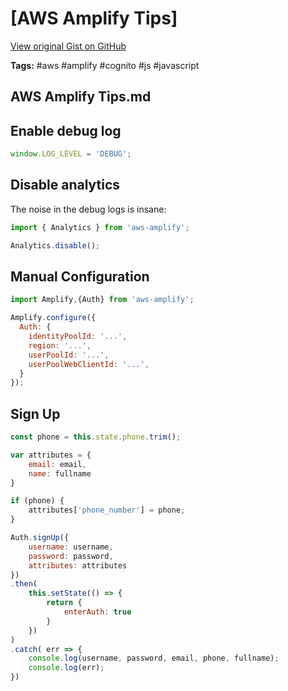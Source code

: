 # [AWS Amplify Tips] 

[View original Gist on GitHub](https://gist.github.com/Integralist/f04b2ac395bd6ded45efcfb4fceec5a4)

**Tags:** #aws #amplify #cognito #js #javascript

## AWS Amplify Tips.md

## Enable debug log

```js
window.LOG_LEVEL = 'DEBUG';
```

## Disable analytics 

The noise in the debug logs is insane:

```js
import { Analytics } from 'aws-amplify';

Analytics.disable();
```

## Manual Configuration

```js
import Amplify,{Auth} from 'aws-amplify';

Amplify.configure({
  Auth: {
    identityPoolId: '...',
    region: '...',
    userPoolId: '...',
    userPoolWebClientId: '...',
  }
});
```

## Sign Up

```js
const phone = this.state.phone.trim();

var attributes = {
    email: email,
    name: fullname
}

if (phone) {
    attributes['phone_number'] = phone;
}

Auth.signUp({
    username: username,
    password: password,
    attributes: attributes
})
.then(
    this.setState(() => {
        return {
            enterAuth: true
        }
    })
)
.catch( err => {
    console.log(username, password, email, phone, fullname);
    console.log(err);
})
```


